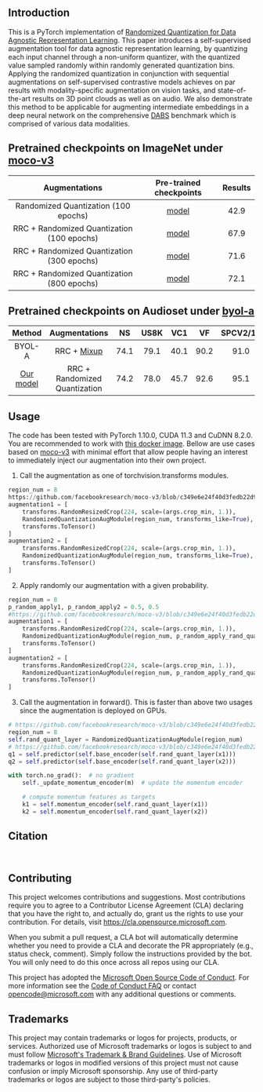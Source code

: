 ## Introduction
This is a PyTorch implementation of [Randomized Quantization for Data Agnostic Representation Learning](https://arxiv.org/).
This paper introduces a self-supervised augmentation tool for data agnostic representation learning, by quantizing each input channel through a non-uniform quantizer, with the quantized value
sampled randomly within randomly generated quantization bins.
Applying the randomized quantization in conjunction with sequential augmentations on self-supervised contrastive models achieves on par results with 
modality-specific augmentation on vision tasks, and state-of-the-art results on 3D point clouds as well as on audio.
We also demonstrate this method to be applicable for augmenting intermediate embeddings in a deep neural network on the comprehensive [DABS](https://arxiv.org/abs/2111.12062) benchmark which is
comprised of various data modalities.

## Pretrained checkpoints on ImageNet under [moco-v3](https://arxiv.org/abs/2104.02057)

| Augmentations |Pre-trained checkpoints|Results
 :-: | :-:| :-:
|Randomized Quantization (100 epochs) |[model](https://frontiers.blob.core.windows.net/pretraining/projects/whm_ckpt/random_quantize/randomized_quantization_100ep.pth.tar) |42.9
|RRC + Randomized Quantization (100 epochs)  |[model](https://frontiers.blob.core.windows.net/pretraining/projects/whm_ckpt/random_quantize/rrc_randomized_quantization_100ep.pth.tar) |67.9
|RRC + Randomized Quantization (300 epochs)  |[model](https://frontiers.blob.core.windows.net/pretraining/projects/whm_ckpt/random_quantize/rrc_randomized_quantization_300ep.pth.tar) |71.6
|RRC + Randomized Quantization (800 epochs)  |[model](https://frontiers.blob.core.windows.net/pretraining/projects/whm_ckpt/random_quantize/rrc_randomized_quantization_800ep.pth.tar) |72.1

## Pretrained checkpoints on Audioset under [byol-a](https://arxiv.org/abs/2103.06695)

| Method |Augmentations|NS|US8K|VC1|VF|SPCV2/12|SPCV2|Average
 :-: | :-:| :-: | :-: | :-: | :-: | :-: | :-: | :-:
|BYOL-A |RRC + [Mixup](https://arxiv.org/abs/1710.09412)|74.1|79.1|40.1|90.2|91.0|92.2|77.8
|[Our model](https://frontiers.blob.core.windows.net/pretraining/projects/whm_ckpt/random_quantize/randomized_quantization_audio.pth) |RRC + Randomized Quantization|74.2|78.0|45.7|92.6|95.1|92.1|79.6


## Usage
The code has been tested with PyTorch 1.10.0, CUDA 11.3 and CuDNN 8.2.0. 
You are recommended to work with [this docker image](https://hub.docker.com/layers/wuzhiron/pytorch/pytorch1.10.0-cuda11.3-cudnn8-singularity/images/sha256-3e0feccdb9a72cc93e520c35dcf08b928ca379234e4ed7fe7376f7eb53d1dd7a?context=explore).
Bellow are use cases based on [moco-v3](https://github.com/facebookresearch/moco-v3) with minimal effort that allow people having an interest to immediately inject our augmentation into their own project.

1. Call the augmentation as one of torchvision.transforms modules. 
```python
region_num = 8
https://github.com/facebookresearch/moco-v3/blob/c349e6e24f40d3fedb22d973f92defa4cedf37a7/main_moco.py#L262-L285
augmentation1 = [
    transforms.RandomResizedCrop(224, scale=(args.crop_min, 1.)),
    RandomizedQuantizationAugModule(region_num, transforms_like=True),
    transforms.ToTensor()
]
augmentation2 = [
    transforms.RandomResizedCrop(224, scale=(args.crop_min, 1.)),
    RandomizedQuantizationAugModule(region_num, transforms_like=True),
    transforms.ToTensor()
]
```
2. Apply randomly our augmentation with a given probability.
```python
region_num = 8
p_random_apply1, p_random_apply2 = 0.5, 0.5
#https://github.com/facebookresearch/moco-v3/blob/c349e6e24f40d3fedb22d973f92defa4cedf37a7/main_moco.py#L262
augmentation1 = [
    transforms.RandomResizedCrop(224, scale=(args.crop_min, 1.)),
    RandomizedQuantizationAugModule(region_num, p_random_apply_rand_quant=p_random_apply1),
    transforms.ToTensor()
]
augmentation2 = [
    transforms.RandomResizedCrop(224, scale=(args.crop_min, 1.)),
    RandomizedQuantizationAugModule(region_num, p_random_apply_rand_quant=p_random_apply2),
    transforms.ToTensor()
]
```
3. Call the augmentation in forward(). This is faster than above two usages since the augmentation is deployed on GPUs.
```python
# https://github.com/facebookresearch/moco-v3/blob/c349e6e24f40d3fedb22d973f92defa4cedf37a7/moco/builder.py#L35
region_num = 8
self.rand_quant_layer = RandomizedQuantizationAugModule(region_num)
# https://github.com/facebookresearch/moco-v3/blob/c349e6e24f40d3fedb22d973f92defa4cedf37a7/moco/builder.py#L86-L94
q1 = self.predictor(self.base_encoder(self.rand_quant_layer(x1)))
q2 = self.predictor(self.base_encoder(self.rand_quant_layer(x2)))

with torch.no_grad():  # no gradient
    self._update_momentum_encoder(m)  # update the momentum encoder

    # compute momentum features as targets
    k1 = self.momentum_encoder(self.rand_quant_layer(x1))
    k2 = self.momentum_encoder(self.rand_quant_layer(x2))
```

## Citation
```


```
## Contributing

This project welcomes contributions and suggestions.  Most contributions require you to agree to a
Contributor License Agreement (CLA) declaring that you have the right to, and actually do, grant us
the rights to use your contribution. For details, visit https://cla.opensource.microsoft.com.

When you submit a pull request, a CLA bot will automatically determine whether you need to provide
a CLA and decorate the PR appropriately (e.g., status check, comment). Simply follow the instructions
provided by the bot. You will only need to do this once across all repos using our CLA.

This project has adopted the [Microsoft Open Source Code of Conduct](https://opensource.microsoft.com/codeofconduct/).
For more information see the [Code of Conduct FAQ](https://opensource.microsoft.com/codeofconduct/faq/) or
contact [opencode@microsoft.com](mailto:opencode@microsoft.com) with any additional questions or comments.

## Trademarks

This project may contain trademarks or logos for projects, products, or services. Authorized use of Microsoft 
trademarks or logos is subject to and must follow 
[Microsoft's Trademark & Brand Guidelines](https://www.microsoft.com/en-us/legal/intellectualproperty/trademarks/usage/general).
Use of Microsoft trademarks or logos in modified versions of this project must not cause confusion or imply Microsoft sponsorship.
Any use of third-party trademarks or logos are subject to those third-party's policies.
